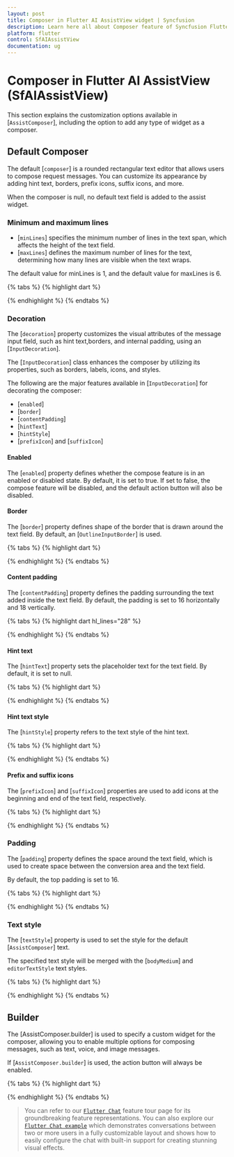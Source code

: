 ```yaml
---
layout: post
title: Composer in Flutter AI AssistView widget | Syncfusion
description: Learn here all about Composer feature of Syncfusion Flutter AI AssistView (SfAIAssistView) widget, including its properties and more.
platform: flutter
control: SfAIAssistView
documentation: ug
---
```


# Composer in Flutter AI AssistView (SfAIAssistView)

This section explains the customization options available in [`AssistComposer`], including the option to add any type of widget as a composer.

## Default Composer

The default [`composer`] is a rounded rectangular text editor that allows users to compose request messages. You can customize its appearance by adding hint text, borders, prefix icons, suffix icons, and more.

When the composer is null, no default text field is added to the assist widget.

### Minimum and maximum lines

* [`minLines`] specifies the minimum number of lines in the text span, which affects the height of the text field.
* [`maxLines`] defines the maximum number of lines for the text, determining how many lines are visible when the text wraps.

The default value for minLines is 1, and the default value for maxLines is 6.

{% tabs %}
{% highlight dart %}

{% endhighlight %}
{% endtabs %}

### Decoration

The [`decoration`] property customizes the visual attributes of the message input field, such as hint text,borders, and internal padding, using an [`InputDecoration`].

The [`InputDecoration`] class enhances the composer by utilizing its properties, such as borders, labels, icons, and styles.

The following are the major features available in [`InputDecoration`] for decorating the composer:
* [`enabled`]
* [`border`]
* [`contentPadding`]
* [`hintText`]
* [`hintStyle`]
* [`prefixIcon`] and [`suffixIcon`]

#### Enabled

The [`enabled`] property defines whether the compose feature is in an enabled or disabled state. By default, it is set to true. If set to false, the compose feature will be disabled, and the default action button will also be disabled.

#### Border

The [`border`] property defines shape of the border that is drawn around the text field. By default, an [`OutlineInputBorder`] is used.

{% tabs %}
{% highlight dart %}

{% endhighlight %}
{% endtabs %}

#### Content padding

The [`contentPadding`] property defines the padding surrounding the text added inside the text field. By default, the padding is set to 16 horizontally and 18 vertically.

{% tabs %}
{% highlight dart hl_lines="28" %} 

{% endhighlight %}
{% endtabs %}

#### Hint text

The [`hintText`] property sets the placeholder text for the text field. By default, it is set to null.

{% tabs %}
{% highlight dart %}

{% endhighlight %}
{% endtabs %}

#### Hint text style

The [`hintStyle`] property refers to the text style of the hint text.

{% tabs %}
{% highlight dart %}

{% endhighlight %}
{% endtabs %}

#### Prefix and suffix icons

The [`prefixIcon`] and [`suffixIcon`] properties are used to add icons at the beginning and end of the text field, respectively.

{% tabs %}
{% highlight dart %}

{% endhighlight %}
{% endtabs %}

### Padding

The [`padding`] property defines the space around the text field, which is used to create space between the conversion area and the text field.

By default, the top padding is set to 16.

{% tabs %}
{% highlight dart %}

{% endhighlight %}
{% endtabs %}

### Text style

The [`textStyle`] property is used to set the style for the default [`AssistComposer`] text.

The specified text style will be merged with the [`bodyMedium`] and `editorTextStyle` text styles.

{% tabs %}
{% highlight dart %}

{% endhighlight %}
{% endtabs %}

## Builder

The [AssistComposer.builder] is used to specify a custom widget for the composer, allowing you to enable multiple options for composing messages, such as text, voice, and image messages.

If [`AssistComposer.builder`] is used, the action button will always be enabled.

{% tabs %}
{% highlight dart %}

{% endhighlight %}
{% endtabs %}

>You can refer to our [`Flutter Chat`](https://www.syncfusion.com/flutter-widgets/flutter-chat) feature tour page for its groundbreaking feature representations. You can also explore our [`Flutter Chat example`](https://flutter.syncfusion.com/#/chat/getting-started) which demonstrates conversations between two or more users in a fully customizable layout and shows how to easily configure the chat with built-in support for creating stunning visual effects.
